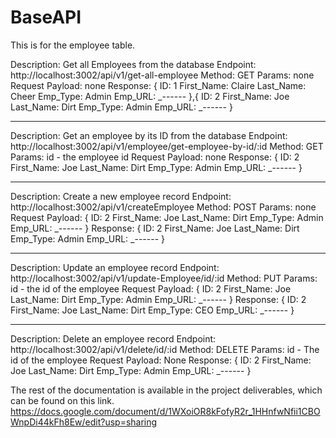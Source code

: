 # BaseAPI

This is for the employee table.

Description: Get all Employees from the database
Endpoint: http://localhost:3002/api/v1/get-all-employee
Method: GET
Params: none
Request Payload: none
Response:
{
ID: 1
        	First_Name: Claire
        	Last_Name: Cheer
        	Emp_Type: Admin
Emp_URL: _------
},{
ID: 2
        	First_Name: Joe
        	Last_Name: Dirt
        	Emp_Type: Admin
Emp_URL: _------
}
_________________________________
 
Description: Get an employee by its ID from the database
Endpoint: http://localhost:3002/api/v1/employee/get-employee-by-id/:id
Method: GET
Params: id - the employee id
Request Payload: none
Response:
{
        	ID: 2
        	First_Name: Joe
        	Last_Name: Dirt
        	Emp_Type: Admin
Emp_URL: _------
}
_________________________________
 
Description: Create a new employee record
Endpoint: http://localhost:3002/api/v1/createEmployee
Method: POST
Params: none
Request Payload:
{
        	ID: 2
        	First_Name: Joe
        	Last_Name: Dirt
        	Emp_Type: Admin
Emp_URL: _------
}
Response:
{
ID: 2
        	First_Name: Joe
        	Last_Name: Dirt
        	Emp_Type: Admin
Emp_URL: _------
}
 
_________________________________
 
Description: Update an employee record
Endpoint: http://localhost:3002/api/v1/update-Employee/id/:id
Method: PUT
Params: id - the id of the employee
Request Payload:
{
        	ID: 2
        	First_Name: Joe
        	Last_Name: Dirt
        	Emp_Type: Admin
Emp_URL: _------
}
Response:
{
ID: 2
        	First_Name: Joe
        	Last_Name: Dirt
        	Emp_Type: CEO
Emp_URL: _------
}
_________________________________
 
Description: Delete an employee record
Endpoint: http://localhost:3002/api/v1/delete/id/:id
Method: DELETE
Params: id - The id of the employee
Request Payload: None
Response:
{
        	ID: 2
        	First_Name: Joe
        	Last_Name: Dirt
        	Emp_Type: Admin
Emp_URL: _------
}

The rest of the documentation is available in the project deliverables, which can be found on this link.
https://docs.google.com/document/d/1WXoiOR8kFofyR2r_1HHnfwNfii1CBOWnpDi44kFh8Ew/edit?usp=sharing

